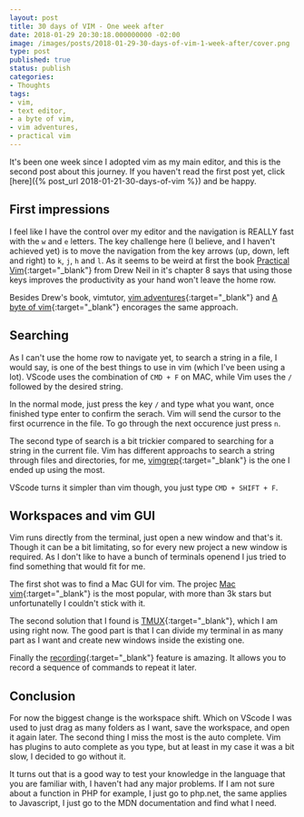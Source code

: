 ```yaml
---
layout: post
title: 30 days of VIM - One week after
date: 2018-01-29 20:30:18.000000000 -02:00
image: /images/posts/2018-01-29-30-days-of-vim-1-week-after/cover.png
type: post
published: true
status: publish
categories:
- Thoughts
tags:
- vim,
- text editor,
- a byte of vim,
- vim adventures,
- practical vim
---
```


It's been one week since I adopted vim as my main editor, and this is the second
post about this journey. If you haven't read the first post yet, click
[here]({% post_url 2018-01-21-30-days-of-vim %}) and be happy.

## First impressions

I feel like I have the control over my editor and the navigation is REALLY fast with the `w` and `e` letters.
The key challenge here (I believe, and I haven't achieved yet) is to move the navigation from the key
arrows (up, down, left and right) to `k`, `j`, `h` and `l`. As it seems to be weird at first the book
[Practical Vim](https://pragprog.com/book/dnvim2/practical-vim-second-edition){:target="_blank"} from Drew Neil in it's
chapter 8 says that using those keys improves the productivity as your hand won't leave the home row.

Besides Drew's book, vimtutor, [vim adventures](https://vim-adventures.com){:target="_blank"} and
[A byte of vim](https://vim.swaroopch.com){:target="_blank"} encorages the same approach.

## Searching

As I can't use the home row to navigate yet, to search a string in a file, I would say, is one of the
best things to use in vim (which I've been using a lot). VScode uses the combination of `CMD + F`
on MAC, while Vim uses the `/` followed by the desired string.

In the normal mode, just press the key `/` and type what you want, once finished type enter to confirm
the serach. Vim will send the cursor to the first ocurrence in the file. To go through the next occurence
just press `n`.

The second type of search is a bit trickier compared to searching for a string in the current file.
Vim has different approachs to search a string through files and directories, for me,
[vimgrep](http://vim.wikia.com/wiki/Find_in_files_within_Vim){:target="_blank"} is the one I ended up using the most.

VScode turns it simpler than vim though, you just type `CMD + SHIFT + F`.

## Workspaces and vim GUI

Vim runs directly from the terminal, just open a new window and that's it. Though it can be a bit
limitating, so for every new project a new window is required. As I don't like to have a bunch of
terminals openend I jus tried to find something that would fit for me.

The first shot was to find a Mac GUI for vim. The projec [Mac vim](https://github.com/macvim-dev/macvim){:target="_blank"}
is the most popular, with more than 3k stars but unfortunatelly I couldn't stick with it.

The second solution that I found is [TMUX](https://github.com/tmux/tmux/wiki){:target="_blank"}, which I am using right now.
The good part is that I can divide my terminal in as many part as I want and create new windows
inside the existing one.

Finally the [recording](http://vim.wikia.com/wiki/Recording_keys_for_repeated_jobs){:target="_blank"} feature is amazing.
It allows you to record a sequence of commands to repeat it later.

## Conclusion

For now the biggest change is the workspace shift. Which on VScode I was used to just drag as many folders
as I want, save the workspace, and open it again later. The second thing I miss the most is the auto complete.
Vim has plugins to auto complete as you type, but at least in my case it was a bit slow, I decided to
go without it.

It turns out that is a good way to test your knowledge in the language that you are familiar with, I haven't
had any major problems. If I am not sure about a function in PHP for example, I just go to php.net, the same
applies to Javascript, I just go to the MDN documentation and find what I need.
